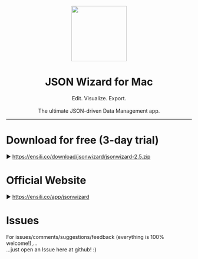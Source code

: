 <p align=center>
  <img height="150px" src="https://github.com/enSili-co/json wizard/raw/main/images/logo.png"/>
</p>
<h1 align=center>JSON Wizard for Mac</h1>
<p align=center>
  Edit. Visualize. Export.<br><br>The ultimate JSON-driven Data Management app.
</p>


---

# Download for free (3-day trial)

▶︎ https://ensili.co/download/jsonwizard/jsonwizard-2.5.zip

# Official Website

▶︎ https://ensili.co/app/jsonwizard

# Issues

For issues/comments/suggestions/feedback (everything is 100% welcome!),...    
...just open an Issue here at github! :)
